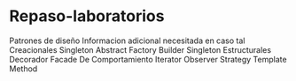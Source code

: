 # Repaso-laboratorios
Patrones de diseño
Informacion adicional necesitada en caso tal
Creacionales
Singleton 
Abstract Factory
Builder
Singleton
Estructurales
Decorador
Facade
De Comportamiento
Iterator
Observer
Strategy
Template Method